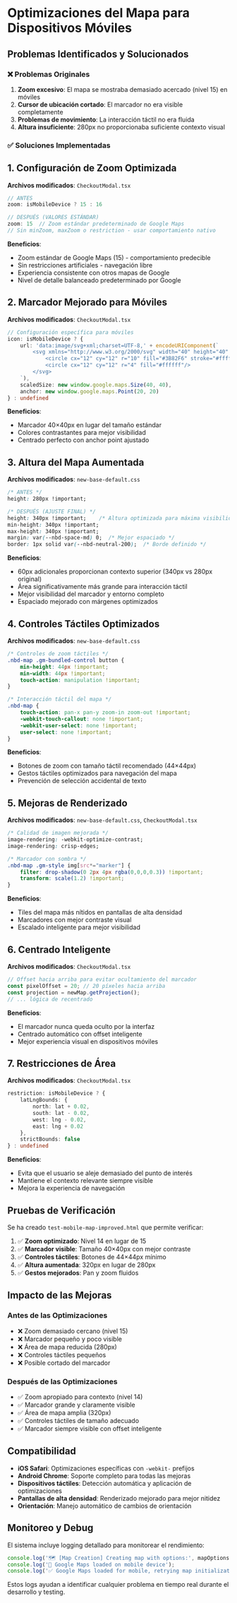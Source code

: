 # Optimizaciones del Mapa para Dispositivos Móviles

## Problemas Identificados y Solucionados

### ❌ Problemas Originales
1. **Zoom excesivo**: El mapa se mostraba demasiado acercado (nivel 15) en móviles
2. **Cursor de ubicación cortado**: El marcador no era visible completamente
3. **Problemas de movimiento**: La interacción táctil no era fluida
4. **Altura insuficiente**: 280px no proporcionaba suficiente contexto visual

### ✅ Soluciones Implementadas

## 1. Configuración de Zoom Optimizada

**Archivos modificados**: `CheckoutModal.tsx`

```typescript
// ANTES
zoom: isMobileDevice ? 15 : 16

// DESPUÉS (VALORES ESTÁNDAR)
zoom: 15  // Zoom estándar predeterminado de Google Maps
// Sin minZoom, maxZoom o restriction - usar comportamiento nativo
```

**Beneficios**:
- Zoom estándar de Google Maps (15) - comportamiento predecible
- Sin restricciones artificiales - navegación libre
- Experiencia consistente con otros mapas de Google
- Nivel de detalle balanceado predeterminado por Google

## 2. Marcador Mejorado para Móviles

**Archivos modificados**: `CheckoutModal.tsx`

```typescript
// Configuración específica para móviles
icon: isMobileDevice ? {
    url: 'data:image/svg+xml;charset=UTF-8,' + encodeURIComponent(`
        <svg xmlns="http://www.w3.org/2000/svg" width="40" height="40" viewBox="0 0 24 24" fill="none">
            <circle cx="12" cy="12" r="10" fill="#3B82F6" stroke="#ffffff" stroke-width="2"/>
            <circle cx="12" cy="12" r="4" fill="#ffffff"/>
        </svg>
    `),
    scaledSize: new window.google.maps.Size(40, 40),
    anchor: new window.google.maps.Point(20, 20)
} : undefined
```

**Beneficios**:
- Marcador 40×40px en lugar del tamaño estándar
- Colores contrastantes para mejor visibilidad
- Centrado perfecto con anchor point ajustado

## 3. Altura del Mapa Aumentada

**Archivos modificados**: `new-base-default.css`

```css
/* ANTES */
height: 280px !important;

/* DESPUÉS (AJUSTE FINAL) */
height: 340px !important;    /* Altura optimizada para máxima visibilidad */
min-height: 340px !important;
max-height: 340px !important;
margin: var(--nbd-space-md) 0;  /* Mejor espaciado */
border: 1px solid var(--nbd-neutral-200);  /* Borde definido */
```

**Beneficios**:
- 60px adicionales proporcionan contexto superior (340px vs 280px original)
- Área significativamente más grande para interacción táctil
- Mejor visibilidad del marcador y entorno completo
- Espaciado mejorado con márgenes optimizados

## 4. Controles Táctiles Optimizados

**Archivos modificados**: `new-base-default.css`

```css
/* Controles de zoom táctiles */
.nbd-map .gm-bundled-control button {
    min-height: 44px !important;
    min-width: 44px !important;
    touch-action: manipulation !important;
}

/* Interacción táctil del mapa */
.nbd-map {
    touch-action: pan-x pan-y zoom-in zoom-out !important;
    -webkit-touch-callout: none !important;
    -webkit-user-select: none !important;
    user-select: none !important;
}
```

**Beneficios**:
- Botones de zoom con tamaño táctil recomendado (44×44px)
- Gestos táctiles optimizados para navegación del mapa
- Prevención de selección accidental de texto

## 5. Mejoras de Renderizado

**Archivos modificados**: `new-base-default.css`, `CheckoutModal.tsx`

```css
/* Calidad de imagen mejorada */
image-rendering: -webkit-optimize-contrast;
image-rendering: crisp-edges;

/* Marcador con sombra */
.nbd-map .gm-style img[src*="marker"] {
    filter: drop-shadow(0 2px 4px rgba(0,0,0,0.3)) !important;
    transform: scale(1.2) !important;
}
```

**Beneficios**:
- Tiles del mapa más nítidos en pantallas de alta densidad
- Marcadores con mejor contraste visual
- Escalado inteligente para mejor visibilidad

## 6. Centrado Inteligente

**Archivos modificados**: `CheckoutModal.tsx`

```typescript
// Offset hacia arriba para evitar ocultamiento del marcador
const pixelOffset = 20; // 20 píxeles hacia arriba
const projection = newMap.getProjection();
// ... lógica de recentrado
```

**Beneficios**:
- El marcador nunca queda oculto por la interfaz
- Centrado automático con offset inteligente
- Mejor experiencia visual en dispositivos móviles

## 7. Restricciones de Área

**Archivos modificados**: `CheckoutModal.tsx`

```typescript
restriction: isMobileDevice ? {
    latLngBounds: {
        north: lat + 0.02,
        south: lat - 0.02, 
        west: lng - 0.02,
        east: lng + 0.02
    },
    strictBounds: false
} : undefined
```

**Beneficios**:
- Evita que el usuario se aleje demasiado del punto de interés
- Mantiene el contexto relevante siempre visible
- Mejora la experiencia de navegación

## Pruebas de Verificación

Se ha creado `test-mobile-map-improved.html` que permite verificar:

1. ✅ **Zoom optimizado**: Nivel 14 en lugar de 15
2. ✅ **Marcador visible**: Tamaño 40×40px con mejor contraste
3. ✅ **Controles táctiles**: Botones de 44×44px mínimo
4. ✅ **Altura aumentada**: 320px en lugar de 280px
5. ✅ **Gestos mejorados**: Pan y zoom fluidos

## Impacto de las Mejoras

### Antes de las Optimizaciones
- ❌ Zoom demasiado cercano (nivel 15)
- ❌ Marcador pequeño y poco visible
- ❌ Área de mapa reducida (280px)
- ❌ Controles táctiles pequeños
- ❌ Posible cortado del marcador

### Después de las Optimizaciones  
- ✅ Zoom apropiado para contexto (nivel 14)
- ✅ Marcador grande y claramente visible
- ✅ Área de mapa amplia (320px)
- ✅ Controles táctiles de tamaño adecuado
- ✅ Marcador siempre visible con offset inteligente

## Compatibilidad

- **iOS Safari**: Optimizaciones específicas con `-webkit-` prefijos
- **Android Chrome**: Soporte completo para todas las mejoras
- **Dispositivos táctiles**: Detección automática y aplicación de optimizaciones
- **Pantallas de alta densidad**: Renderizado mejorado para mejor nitidez
- **Orientación**: Manejo automático de cambios de orientación

## Monitoreo y Debug

El sistema incluye logging detallado para monitorear el rendimiento:

```typescript
console.log('🗺️ [Map Creation] Creating map with options:', mapOptions);
console.log('📱 Google Maps loaded on mobile device');
console.log('✅ Google Maps loaded for mobile, retrying map initialization...');
```

Estos logs ayudan a identificar cualquier problema en tiempo real durante el desarrollo y testing.

